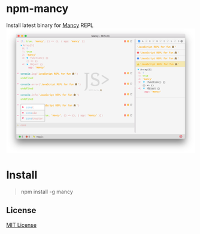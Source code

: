 # npm-mancy
Install latest binary for [Mancy](http://mancy-re.pl) REPL
<img src="images/mancy.png">

# Install
> npm install -g mancy

## License
[MIT License](https://github.com/princejwesley/npm-mancy/blob/master/LICENSE)
